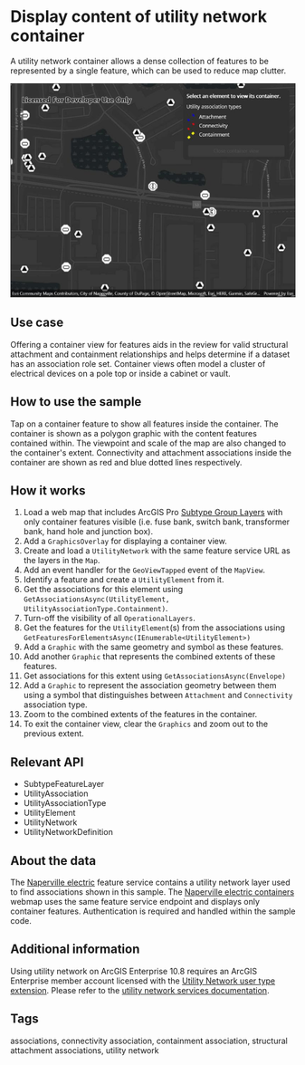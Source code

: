 # Display content of utility network container

A utility network container allows a dense collection of features to be represented by a single feature, which can be used to reduce map clutter.

![Image of display content of utility network container](displayutilitynetworkcontainer.jpg)

## Use case

Offering a container view for features aids in the review for valid structural attachment and containment relationships and helps determine if a dataset has an association role set. Container views often model a cluster of electrical devices on a pole top or inside a cabinet or vault.

## How to use the sample

Tap on a container feature to show all features inside the container. The container is shown as a polygon graphic with the content features contained within. The viewpoint and scale of the map are also changed to the container's extent. Connectivity and attachment associations inside the container are shown as red and blue dotted lines respectively.

## How it works

1. Load a web map that includes ArcGIS Pro [Subtype Group Layers](https://pro.arcgis.com/en/pro-app/help/mapping/layer-properties/subtype-layers.htm) with only container features visible (i.e. fuse bank, switch bank, transformer bank, hand hole and junction box).
2. Add a `GraphicsOverlay` for displaying a container view.
3. Create and load a `UtilityNetwork` with the same feature service URL as the layers in the `Map`.
4. Add an event handler for the `GeoViewTapped` event of the `MapView`.
5. Identify a feature and create a `UtilityElement` from it.
6. Get the associations for this element using `GetAssociationsAsync(UtilityElement, UtilityAssociationType.Containment)`.
7. Turn-off the visibility of all `OperationalLayers`.
8. Get the features for the `UtilityElement`(s) from the associations using `GetFeaturesForElementsAsync(IEnumerable<UtilityElement>)`
9. Add a `Graphic` with the same geometry and symbol as these features.
10. Add another `Graphic` that represents the combined extents of these features.
11. Get associations for this extent using `GetAssociationsAsync(Envelope)`
12. Add a `Graphic` to represent the association geometry between them using a symbol that distinguishes between `Attachment` and `Connectivity` association type.
13. Zoom to the combined extents of the features in the container.
14. To exit the container view, clear the `Graphics` and zoom out to the previous extent.

## Relevant API

* SubtypeFeatureLayer
* UtilityAssociation
* UtilityAssociationType
* UtilityElement
* UtilityNetwork
* UtilityNetworkDefinition  

## About the data

The [Naperville electric](https://sampleserver7.arcgisonline.com/server/rest/services/UtilityNetwork/NapervilleElectric/FeatureServer) feature service contains a utility network layer used to find associations shown in this sample. The [Naperville electric containers](https://sampleserver7.arcgisonline.com/portal/home/item.html?id=813eda749a9444e4a9d833a4db19e1c8) webmap uses the same feature service endpoint and displays only container features. Authentication is required and handled within the sample code.

## Additional information

Using utility network on ArcGIS Enterprise 10.8 requires an ArcGIS Enterprise member account licensed with the [Utility Network user type extension](https://enterprise.arcgis.com/en/portal/latest/administer/windows/license-user-type-extensions.htm#ESRI_SECTION1_41D78AD9691B42E0A8C227C113C0C0BF). Please refer to the [utility network services documentation](https://enterprise.arcgis.com/en/server/latest/publish-services/windows/utility-network-services.htm).

## Tags

associations, connectivity association, containment association, structural attachment associations, utility network
